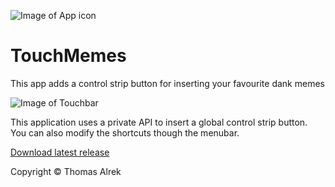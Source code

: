 ![Image of App icon](https://i.imgur.com/SSDL7UE.png)

# TouchMemes

This app adds a control strip button for inserting your favourite dank memes

![Image of Touchbar](https://i.imgur.com/055g3Ri.png)

This application uses a private API to insert a global control strip button. You can also modify the shortcuts though the menubar.

[Download latest release](https://github.com/thomas-alrek/TouchMemes/releases/latest)

Copyright &copy; Thomas Alrek
